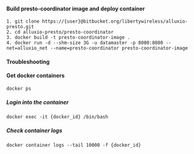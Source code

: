 
#### Build presto-coordinator image and deploy container 
```
1. git clone https://{user}@bitbucket.org/libertywireless/alluxio-presto.git
2. cd alluxio-presto/presto-coordinator
3. docker build -t presto-coordinator-image .
4. docker run -d --shm-size 3G -u datamaster -p 8080:8080 --net=alluxio_net --name=presto-coordinator presto-coordinator-image
```

#### Troubleshooting
#### Get docker containers
```docker ps```
##### Login into the container
```docker exec -it {docker_id} /bin/bash```
##### Check container logs
```docker container logs --tail 10000 -f {docker_id}```
